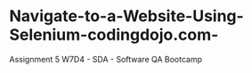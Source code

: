 # Navigate-to-a-Website-Using-Selenium-codingdojo.com-
Assignment 5 W7D4 - SDA - Software QA Bootcamp
